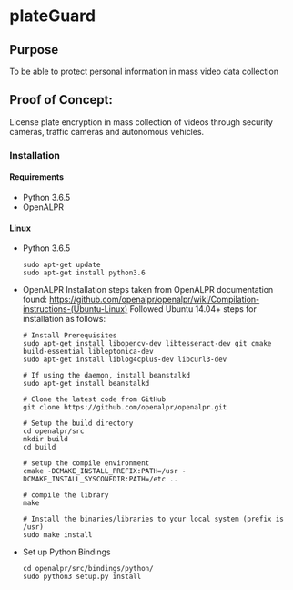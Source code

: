 plateGuard
==========
## Purpose
To be able to protect personal information in mass video data collection

## Proof of Concept:
License plate encryption in mass collection of videos through security cameras, traffic cameras and autonomous vehicles.

### Installation
#### Requirements
- Python 3.6.5
- OpenALPR

#### Linux
- Python 3.6.5
  ```
  sudo apt-get update
  sudo apt-get install python3.6
  ```
- OpenALPR
  Installation steps taken from OpenALPR documentation found: https://github.com/openalpr/openalpr/wiki/Compilation-instructions-(Ubuntu-Linux)
  Followed Ubuntu 14.04+ steps for installation as follows:
  ```
  # Install Prerequisites
  sudo apt-get install libopencv-dev libtesseract-dev git cmake build-essential libleptonica-dev
  sudo apt-get install liblog4cplus-dev libcurl3-dev

  # If using the daemon, install beanstalkd
  sudo apt-get install beanstalkd

  # Clone the latest code from GitHub
  git clone https://github.com/openalpr/openalpr.git

  # Setup the build directory
  cd openalpr/src
  mkdir build
  cd build

  # setup the compile environment
  cmake -DCMAKE_INSTALL_PREFIX:PATH=/usr -DCMAKE_INSTALL_SYSCONFDIR:PATH=/etc ..

  # compile the library
  make

  # Install the binaries/libraries to your local system (prefix is /usr)
  sudo make install
  ```

- Set up Python Bindings
  ```
  cd openalpr/src/bindings/python/
  sudo python3 setup.py install
  ```
